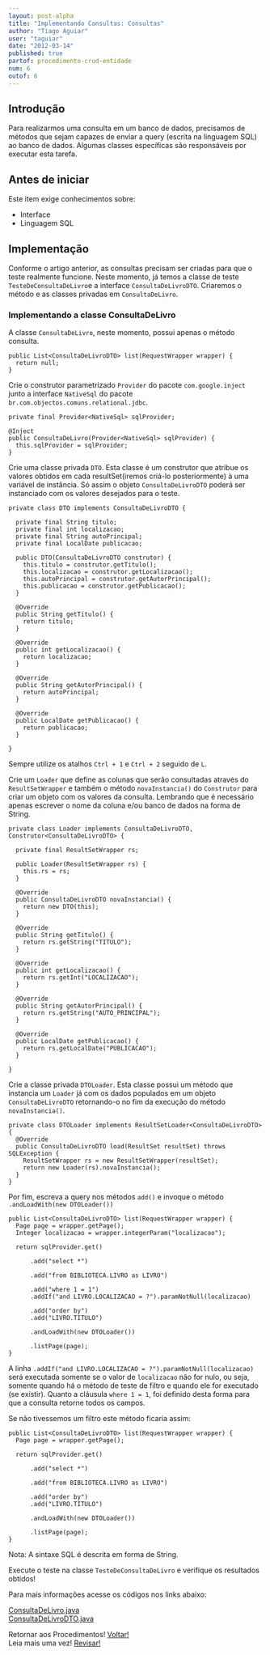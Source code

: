 ```yaml
---
layout: post-alpha
title: "Implementando Consultas: Consultas"
author: "Tiago Aguiar"
user: "taguiar"
date: "2012-03-14"
published: true
partof: procedimento-crud-entidade
num: 6
outof: 6
---
```


## <a id="TOPO"> </a> Introdução
Para realizarmos uma consulta em um banco de dados, precisamos de métodos que sejam capazes de enviar
a query (escrita na linguagem SQL) ao banco de dados. Algumas classes específicas são responsáveis
por executar esta tarefa.

## Antes de iniciar 
Este item exige conhecimentos sobre:

- Interface
- Linguagem SQL

## Implementação
Conforme o artigo anterior, as consultas precisam ser criadas para que o teste realmente funcione.
Neste momento, já temos a classe de teste `TesteDeConsultaDeLivro`e a interface `ConsultaDeLivroDTO`.
Criaremos o método e as classes privadas em `ConsultaDeLivro`. 

### Implementando a classe ConsultaDeLivro
A classe `ConsultaDeLivro`, neste momento, possui apenas o método consulta.

	public List<ConsultaDeLivroDTO> list(RequestWrapper wrapper) {
	  return null;
	}


Crie o construtor parametrizado `Provider` do pacote `com.google.inject` junto a interface `NativeSql` 
do pacote `br.com.objectos.comuns.relational.jdbc`.

	private final Provider<NativeSql> sqlProvider;

  	@Inject
  	public ConsultaDeLivro(Provider<NativeSql> sqlProvider) {
      this.sqlProvider = sqlProvider;
  	}
  	
Crie uma classe privada `DTO`. Esta classe é um construtor que atribue os valores obtidos em cada 
resultSet(iremos criá-lo posteriormente) à uma variável de instância. 
Só assim o objeto `ConsultaDeLivroDTO` poderá ser instanciado com os valores desejados para o teste.

    private class DTO implements ConsultaDeLivroDTO {

      private final String titulo;
      private final int localizacao;
      private final String autoPrincipal;
      private final LocalDate publicacao;

      public DTO(ConsultaDeLivroDTO construtor) {
        this.titulo = construtor.getTitulo();
        this.localizacao = construtor.getLocalizacao();
        this.autoPrincipal = construtor.getAutorPrincipal();
        this.publicacao = construtor.getPublicacao();
      }
    
      @Override
      public String getTitulo() {
        return titulo;
      }
    
      @Override
	  public int getLocalizacao() {
        return localizacao;
	  }
	    
	  @Override
	  public String getAutorPrincipal() {
	    return autoPrincipal;
	  }
	    
	  @Override
	  public LocalDate getPublicacao() {
	    return publicacao;
	  }
    
    }
    
Sempre utilize os atalhos `Ctrl + 1` e `Ctrl + 2` seguido de `L`.

Crie um `Loader` que define as colunas que serão consultadas através do `ResultSetWrapper` e 
também o método `novaInstancia()` do `Construtor` para criar um objeto com os valores da consulta. 
Lembrando que é necessário apenas escrever o nome da coluna e/ou banco de dados na forma de String.	
	
	private class Loader implements ConsultaDeLivroDTO, Construtor<ConsultaDeLivroDTO> {
	
	  private final ResultSetWrapper rs;
	
	  public Loader(ResultSetWrapper rs) {
	    this.rs = rs;
	  }
	    
	  @Override
	  public ConsultaDeLivroDTO novaInstancia() {
	    return new DTO(this);
	  }
	
	  @Override
	  public String getTitulo() {
	    return rs.getString("TITULO");
	  }
	    
	  @Override
	  public int getLocalizacao() {
	    return rs.getInt("LOCALIZACAO");
	  }
	    
	  @Override
	  public String getAutorPrincipal() {
	    return rs.getString("AUTO_PRINCIPAL");
	  }
	    
	  @Override
	  public LocalDate getPublicacao() {
	    return rs.getLocalDate("PUBLICACAO");
	  }
	    
	}      	
	
Crie a classe privada `DTOLoader`. Esta classe possui um método que instancia um `Loader` já 
com os dados populados em um objeto `ConsultaDeLivroDTO` retornando-o no fim da execução do método
`novaInstancia()`.	
	
	private class DTOLoader implements ResultSetLoader<ConsultaDeLivroDTO> {
	  @Override
	  public ConsultaDeLivroDTO load(ResultSet resultSet) throws SQLException {
	    ResultSetWrapper rs = new ResultSetWrapper(resultSet);
	    return new Loader(rs).novaInstancia();
	  }
	}
		
Por fim, escreva a query nos métodos `add()` e invoque o método `.andLoadWith(new DTOLoader())`

	public List<ConsultaDeLivroDTO> list(RequestWrapper wrapper) {
	  Page page = wrapper.getPage();
	  Integer localizacao = wrapper.integerParam("localizacao");
	  
	  return sqlProvider.get()
	      
	      .add("select *")
	      
	      .add("from BIBLIOTECA.LIVRO as LIVRO")
	      
	      .add("where 1 = 1")
	      .addIf("and LIVRO.LOCALIZACAO = ?").paramNotNull(localizacao)
	      
	      .add("order by")
	      .add("LIVRO.TITULO")
	      
	      .andLoadWith(new DTOLoader())
	      
	      .listPage(page);
	}
	
A linha `.addIf("and LIVRO.LOCALIZACAO = ?").paramNotNull(localizacao)` será executada somente se
o valor de `localizacao` não for nulo, ou seja, somente quando há o método de teste de filtro e quando 
ele for executado (se existir). Quanto a cláusula `where 1 = 1`, foi definido desta forma para que
a consulta retorne todos os campos. 

Se não tivessemos um filtro este método ficaria assim:

	public List<ConsultaDeLivroDTO> list(RequestWrapper wrapper) {
	  Page page = wrapper.getPage();
	  
	  return sqlProvider.get()
	      
	      .add("select *")
	      
	      .add("from BIBLIOTECA.LIVRO as LIVRO")
	      
	      .add("order by")
	      .add("LIVRO.TITULO")
	      
	      .andLoadWith(new DTOLoader())
	      
	      .listPage(page);
	}	
	
Nota: A sintaxe SQL é descrita em forma de String.


    
Execute o teste na classe `TesteDeConsultaDeLivro` e verifique os resultados obtidos!     				

Para mais informações acesse os códigos nos links abaixo:

[ConsultaDeLivro.java](https://github.com/objectos/objectos-dojo/tree/master/objectos-dojo-team/src/main/java/br/com/objectos/dojo/taguiar/ConsultaDeLivro.java)<br>
[ConsultaDeLivroDTO.java](https://github.com/objectos/objectos-dojo/tree/master/objectos-dojo-team/src/main/java/br/com/objectos/dojo/taguiar/ConsultaDeLivroDTO.java)<br>

Retornar aos Procedimentos! <a href="{{ site.baseurl }}/procedimento/" class="btn btn-success">Voltar!</a><br>
Leia mais uma vez! <a href="#TOPO" class="btn btn-warning">Revisar!</a>